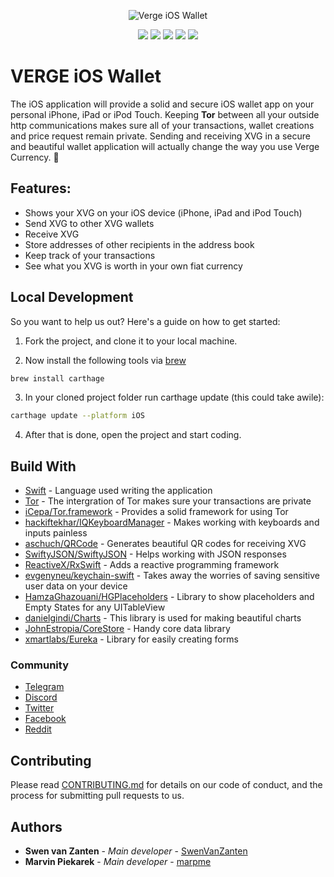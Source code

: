 <p align="center"><img src="http://staging.swenvanzanten.com/ios-icon.png" alt="Verge iOS Wallet"></p>
<p align="center">
  <a href="https://travis-ci.org/vergecurrency/vIOS" target="_blank"><img src="https://travis-ci.org/vergecurrency/vIOS.svg?branch=master"></a>
  <img src="https://img.shields.io/badge/status-development-red.svg">
  <img src="https://img.shields.io/badge/latest build-0.8-lightgrey.svg">
  <img src="https://img.shields.io/badge/iOS-^11.4-green.svg">
  <img src="https://img.shields.io/badge/license-MIT-blue.svg">
</p>

#  VERGE iOS Wallet

The iOS application will provide a solid and secure iOS wallet app on your personal iPhone, iPad or iPod Touch. Keeping **Tor** between all your outside http communications makes sure all of your transactions, wallet creations and price request remain private. Sending and receiving XVG in a secure and beautiful wallet application will actually change the way you use Verge Currency. 💪

## Features:

* Shows your XVG on your iOS device (iPhone, iPad and iPod Touch)
* Send XVG to other XVG wallets
* Receive XVG
* Store addresses of other recipients in the address book
* Keep track of your transactions
* See what you XVG is worth in your own fiat currency

## Local Development

So you want to help us out? Here's a guide on how to get started:

1. Fork the project, and clone it to your local machine.

2. Now install the following tools via [brew](https://brew.sh) 
```sh
brew install carthage
```

3. In your cloned project folder run carthage update (this could take awile):
```sh
carthage update --platform iOS
```

4. After that is done, open the project and start coding.

## Build With

* [Swift](https://github.com/apple/swift) - Language used writing the application
* [Tor](https://www.torproject.org) - The intergration of Tor makes sure your transactions are private
* [iCepa/Tor.framework](https://github.com/iCepa/Tor.framework) - Provides a solid framework for using Tor
* [hackiftekhar/IQKeyboardManager](https://github.com/hackiftekhar/IQKeyboardManager) - Makes working with keyboards and inputs painless
* [aschuch/QRCode](https://github.com/aschuch/QRCode) - Generates beautiful QR codes for receiving XVG
* [SwiftyJSON/SwiftyJSON](https://github.com/SwiftyJSON/SwiftyJSON) - Helps working with JSON responses
* [ReactiveX/RxSwift](https://github.com/ReactiveX/RxSwift) - Adds a reactive programming framework
* [evgenyneu/keychain-swift](https://github.com/evgenyneu/keychain-swift) - Takes away the worries of saving sensitive user data on your device
* [HamzaGhazouani/HGPlaceholders](https://github.com/HamzaGhazouani/HGPlaceholders) - Library to show placeholders and Empty States for any UITableView
* [danielgindi/Charts](https://github.com/danielgindi/Charts) - This library is used for making beautiful charts
* [JohnEstropia/CoreStore](https://github.com/JohnEstropia/CoreStore) - Handy core data library
* [xmartlabs/Eureka](https://github.com/xmartlabs/Eureka) - Library for easily creating forms

### Community

* [Telegram](https://t.me/VERGExvg)
* [Discord](https://discord.gg/vergecurrency)
* [Twitter](https://www.twitter.com/vergecurrency)
* [Facebook](https://www.facebook.com/VERGEcurrency/)
* [Reddit](https://www.reddit.com/r/vergecurrency/)

## Contributing

Please read [CONTRIBUTING.md](CONTRIBUTING.md) for details on our code of conduct, and the process for submitting pull requests to us.

## Authors

* **Swen van Zanten** - *Main developer* - [SwenVanZanten](https://github.com/SwenVanZanten)
* **Marvin Piekarek** - *Main developer* - [marpme](https://github.com/marpme)
